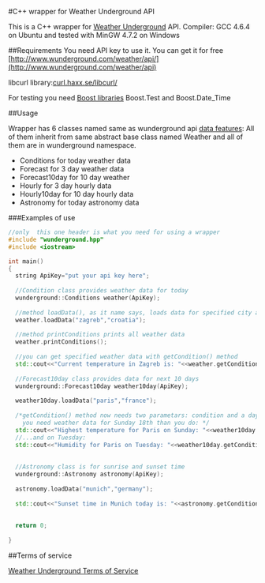 #C++ wrapper for Weather Underground API


This is a C++ wrapper for [Weather Underground](http://www.wunderground.com) API.
Compiler: GCC 4.6.4 on Ubuntu and tested with MinGW 4.7.2 on Windows


##Requirements
You need API key to use it. You can get it for free [http://www.wunderground.com/weather/api/](http://www.wunderground.com/weather/api)

libcurl library:[curl.haxx.se/libcurl/](http://curl.haxx.se/libcurl/)

For testing you need [Boost libraries](http://www.boost.org/) Boost.Test and Boost.Date_Time 

##Usage

Wrapper has 6 classes named same as  wunderground api [data features](http://www.wunderground.com/weather/api/d/docs?d=data/index):
All of them inherit from same abstract base class named Weather and all of them are in wunderground namespace.


* Conditions for today weather data 
* Forecast for 3 day weather data
* Forecast10day for 10 day weather
* Hourly for 3 day hourly data
* Hourly10day for 10 day hourly data
* Astronomy  for today astronomy data

###Examples of use
```C++
//only  this one header is what you need for using a wrapper
#include "wunderground.hpp"
#include <iostream>

int main()
{
  string ApiKey="put your api key here";
  
  //Condition class provides weather data for today
  wunderground::Conditions weather(ApiKey);
  
  //method loadData(), as it name says, loads data for specified city and state
  weather.loadData("zagreb","croatia");
  
  //method printConditions prints all weather data 
  weather.printConditions();
  
  //you can get specified weather data with getCondition() method
  std::cout<<"Current temperature in Zagreb is: "<<weather.getCondition("temperature");
  
  //Forecast10day class provides data for next 10 days
  wunderground::Forecast10day weather10day(ApiKey);
  
  weather10day.loadData("paris","france");
  
  /*getCondition() method now needs two parametars: condition and a day, if today is Thursday 15th january and
    you need weather data for Sunday 18th than you do: */
  std::cout<<"Highest temperature for Paris on Sunday: "<<weather10day.getCondition("high","18");
  //...and on Tuesday:
  std::cout<<"Humidity for Paris on Tuesday: "<<weather10day.getCondition("humidity","20");
  
  
  //Astronomy class is for sunrise and sunset time
  wunderground::Astronomy astronomy(ApiKey);
  
  astronomy.loadData("munich","germany");
  
  std::cout<<"Sunset time in Munich today is: "<<astronomy.getCondition("sunset");
  
  
  return 0;
  
}
```
  
##Terms of service

[Weather Underground Terms of Service](http://www.wunderground.com/weather/api/d/terms.html)



  
  
  





